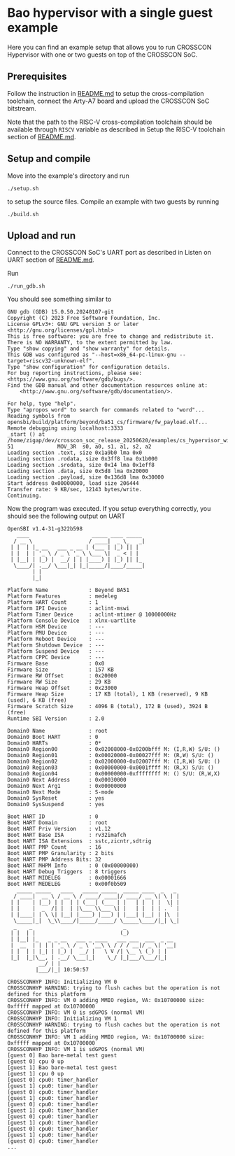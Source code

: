 # Bao hypervisor with a single guest example

Here you can find an example setup that allows you to run CROSSCON Hypervisor with one or two guests on top of the CROSSCON SoC.

## Prerequisites

Follow the instruction in [README.md](../../README.md) to setup the cross-compilation toolchain, connect the Arty-A7 board and upload the CROSSCON SoC bitstream.

Note that the path to the RISC-V cross-compilation toolchain should be available through `RISCV` variable as described in Setup the RISC-V toolchain section of [README.md](../../README.md).

## Setup and compile

Move into the example's directory and run
```
./setup.sh
```
to setup the source files. Compile an example with two guests by running
```
./build.sh 
```

## Upload and run

Connect to the CROSSCON SoC's UART port as described in Listen on UART section of [README.md](../../README.md).

Run
```
./run_gdb.sh
```

You should see something similar to
```
GNU gdb (GDB) 15.0.50.20240107-git
Copyright (C) 2023 Free Software Foundation, Inc.
License GPLv3+: GNU GPL version 3 or later <http://gnu.org/licenses/gpl.html>
This is free software: you are free to change and redistribute it.
There is NO WARRANTY, to the extent permitted by law.
Type "show copying" and "show warranty" for details.
This GDB was configured as "--host=x86_64-pc-linux-gnu --target=riscv32-unknown-elf".
Type "show configuration" for configuration details.
For bug reporting instructions, please see:
<https://www.gnu.org/software/gdb/bugs/>.
Find the GDB manual and other documentation resources online at:
    <http://www.gnu.org/software/gdb/documentation/>.

For help, type "help".
Type "apropos word" to search for commands related to "word"...
Reading symbols from opensbi/build/platform/beyond/ba51_cs/firmware/fw_payload.elf...
Remote debugging using localhost:3333
_start () at /home/zigap/dev/crosscon_soc_release_20250620/examples/cs_hypervisor_with_aes_mm_acc/opensbi/firmware/fw_base.S:51
51              MOV_3R  s0, a0, s1, a1, s2, a2
Loading section .text, size 0x1a9b0 lma 0x0
Loading section .rodata, size 0x3ff8 lma 0x1b000
Loading section .srodata, size 0x14 lma 0x1eff8
Loading section .data, size 0x5d8 lma 0x20000
Loading section .payload, size 0x136d8 lma 0x30000
Start address 0x00000000, load size 206444
Transfer rate: 9 KB/sec, 12143 bytes/write.
Continuing.
```

Now the program was executed. If you setup everything correctly, you should see the following output on UART
```
OpenSBI v1.4-31-g322b598
   ____                    _____ ____ _____
  / __ \                  / ____|  _ \_   _|
 | |  | |_ __   ___ _ __ | (___ | |_) || |
 | |  | | '_ \ / _ \ '_ \ \___ \|  _ < | |
 | |__| | |_) |  __/ | | |____) | |_) || |_
  \____/| .__/ \___|_| |_|_____/|____/_____|
        | |
        |_|

Platform Name             : Beyond BA51
Platform Features         : medeleg
Platform HART Count       : 1
Platform IPI Device       : aclint-mswi
Platform Timer Device     : aclint-mtimer @ 10000000Hz
Platform Console Device   : xlnx-uartlite
Platform HSM Device       : ---
Platform PMU Device       : ---
Platform Reboot Device    : ---
Platform Shutdown Device  : ---
Platform Suspend Device   : ---
Platform CPPC Device      : ---
Firmware Base             : 0x0
Firmware Size             : 157 KB
Firmware RW Offset        : 0x20000
Firmware RW Size          : 29 KB
Firmware Heap Offset      : 0x23000
Firmware Heap Size        : 17 KB (total), 1 KB (reserved), 9 KB (used), 6 KB (free)
Firmware Scratch Size     : 4096 B (total), 172 B (used), 3924 B (free)
Runtime SBI Version       : 2.0

Domain0 Name              : root
Domain0 Boot HART         : 0
Domain0 HARTs             : 0*
Domain0 Region00          : 0x02008000-0x0200bfff M: (I,R,W) S/U: ()
Domain0 Region01          : 0x00020000-0x00027fff M: (R,W) S/U: ()
Domain0 Region02          : 0x02000000-0x02007fff M: (I,R,W) S/U: ()
Domain0 Region03          : 0x00000000-0x0001ffff M: (R,X) S/U: ()
Domain0 Region04          : 0x00000000-0xffffffff M: () S/U: (R,W,X)
Domain0 Next Address      : 0x00030000
Domain0 Next Arg1         : 0x00000000
Domain0 Next Mode         : S-mode
Domain0 SysReset          : yes
Domain0 SysSuspend        : yes

Boot HART ID              : 0
Boot HART Domain          : root
Boot HART Priv Version    : v1.12
Boot HART Base ISA        : rv32imafch
Boot HART ISA Extensions  : sstc,zicntr,sdtrig
Boot HART PMP Count       : 16
Boot HART PMP Granularity : 2 bits
Boot HART PMP Address Bits: 32
Boot HART MHPM Info       : 0 (0x00000000)
Boot HART Debug Triggers  : 8 triggers
Boot HART MIDELEG         : 0x00001666
Boot HART MEDELEG         : 0x00f0b509
   _____ _____   ____   _____ _____  _____ ____  _   _
  / ____|  __ \ / __ \ / ____/ ____|/ ____/ __ \| \ | |
 | |    | |__) | |  | | (___| (___ | |   | |  | |  \| |
 | |    |  _  /| |  | |\___ \\___ \| |   | |  | | . ` |
 | |____| | \ \| |__| |____) |___) | |___| |__| | |\  |
  \_____|_|  \_\\____/|_____/_____/ \_____\____/|_| \_|
  _    _                             _
 | |  | |                           (_)
 | |__| |_   _ _ __   ___ _ ____   ___ ___  ___  _ __
 |  __  | | | | '_ \ / _ \ '__\ \ / / / __|/ _ \| '__|
 | |  | | |_| | |_) |  __/ |   \ V /| \__ \ (_) | |
 |_|  |_|\__, | .__/ \___|_|    \_/ |_|___/\___/|_|
          __/ | |
         |___/|_| 10:50:57

CROSSCONHYP INFO: Initializing VM 0
CROSSCONHYP WARNING: trying to flush caches but the operation is not defined for this platform
CROSSCONHYP INFO: VM 0 adding MMIO region, VA: 0x10700000 size: 0xfffff mapped at 0x10700000
CROSSCONHYP INFO: VM 0 is sdGPOS (normal VM)
CROSSCONHYP INFO: Initializing VM 1
CROSSCONHYP WARNING: trying to flush caches but the operation is not defined for this platform
CROSSCONHYP INFO: VM 1 adding MMIO region, VA: 0x10700000 size: 0xfffff mapped at 0x10700000
CROSSCONHYP INFO: VM 1 is sdGPOS (normal VM)
[guest 0] Bao bare-metal test guest
[guest 0] cpu 0 up
[guest 1] Bao bare-metal test guest
[guest 1] cpu 0 up
[guest 0] cpu0: timer_handler
[guest 1] cpu0: timer_handler
[guest 0] cpu0: timer_handler
[guest 1] cpu0: timer_handler
[guest 0] cpu0: timer_handler
[guest 1] cpu0: timer_handler
[guest 0] cpu0: timer_handler
[guest 1] cpu0: timer_handler
[guest 0] cpu0: timer_handler
[guest 1] cpu0: timer_handler
[guest 0] cpu0: timer_handler
...
```
